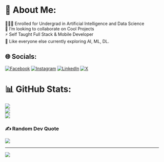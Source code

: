 # 💫 About Me:
👨🏻‍🎓 Enrolled for Undergrad in Artificial Intelligence and Data Science<br>👯 I’m looking to collaborate on Cool Projects<br>⚡ Self Taught Full Stack & Mobile Developer<br>🌱 Like everyone else currently exploring AI, ML, DL. 


## 🌐 Socials:
[![Facebook](https://img.shields.io/badge/Facebook-%231877F2.svg?logo=Facebook&logoColor=white)](https://facebook.com/joyaljij0) [![Instagram](https://img.shields.io/badge/Instagram-%23E4405F.svg?logo=Instagram&logoColor=white)](https://instagram.com/joyal_jij0) [![LinkedIn](https://img.shields.io/badge/LinkedIn-%230077B5.svg?logo=linkedin&logoColor=white)](https://linkedin.com/in/joyal-jijo) [![X](https://img.shields.io/badge/X-black.svg?logo=X&logoColor=white)](https://x.com/Joyal_Jij0) 


# 📊 GitHub Stats:
![](https://github-readme-stats.vercel.app/api?username=joyal-jij0&theme=dark&hide_border=false&include_all_commits=true&count_private=false)<br/>
![](https://github-readme-streak-stats.herokuapp.com/?user=joyal-jij0&theme=dark&hide_border=false)<br/>
![](https://github-readme-stats.vercel.app/api/top-langs/?username=joyal-jij0&theme=dark&hide_border=false&include_all_commits=true&count_private=false&layout=compact)

### ✍️ Random Dev Quote
![](https://quotes-github-readme.vercel.app/api?type=horizontal&theme=radical)

---
[![](https://visitcount.itsvg.in/api?id=joyal-jij0&icon=0&color=0)](https://visitcount.itsvg.in)

<!-- Proudly created with GPRM ( https://gprm.itsvg.in ) -->

